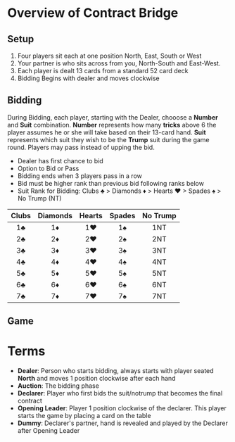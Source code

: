# Overview of Contract Bridge

## Setup
1. Four players sit each at one position North, East, South or West
2. Your partner is who sits across from you, North-South and East-West.
2. Each player is dealt 13 cards from a standard 52 card deck
3. Bidding Begins with dealer and moves clockwise

## Bidding
During Bidding, each player, starting with the Dealer, chooose a __Number__ and __Suit__ combination.
__Number__ represents how many __tricks__ above 6 the player assumes he or she will take based on their 13-card hand. __Suit__ represents which suit they wish to be the __Trump__ suit during the game round. Players may pass instead of upping the bid.
* Dealer has first chance to bid
* Option to Bid or Pass
* Bidding ends when 3 players pass in a row
* Bid must be higher rank than previous bid following ranks below
* Suit Rank for Bidding:  Clubs ♣ > Diamonds ♦ > Hearts ♥ > Spades ♠ > No Trump (NT)

| Clubs | Diamonds| Hearts |Spades | No Trump |
|:--:|:--:|:--:|:--:|:---:|
| 1♣ | 1♦ | 1♥ | 1♠ | 1NT |
| 2♣ | 2♦ | 2♥ | 2♠ | 2NT |
| 3♣ | 3♦ | 3♥ | 3♠ | 3NT |
| 4♣ | 4♦ | 4♥ | 4♠ | 4NT |
| 5♣ | 5♦ | 5♥ | 5♠ | 5NT |
| 6♣ | 6♦ | 6♥ | 6♠ | 6NT |
| 7♣ | 7♦ | 7♥ | 7♠ | 7NT |

## Game




# Terms
* __Dealer__: Person who starts bidding, always starts with player seated __North__ and moves 1 position clockwise after each hand
* __Auction__: The bidding phase
* __Declarer__: Player who first bids the suit/notrump that becomes the final contract
* __Opening Leader__: Player 1 position clockwise of the declarer. This player starts the game by placing a card on the table
* __Dummy__: Declarer's partner, hand is revealed and played by the Declarer after Opening Leader